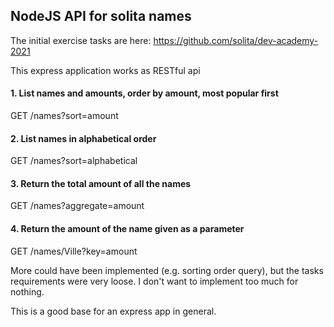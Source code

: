 ## NodeJS API for solita names

The initial exercise tasks are here:
https://github.com/solita/dev-academy-2021

This express application works as RESTful api

#### 1. List names and amounts, order by amount, most popular first
GET /names?sort=amount

#### 2. List names in alphabetical order
GET /names?sort=alphabetical

#### 3. Return the total amount of all the names
GET /names?aggregate=amount

#### 4. Return the amount of the name given as a parameter
GET /names/Ville?key=amount

More could have been implemented (e.g. sorting order query), but the tasks requirements were very loose.
I don't want to implement too much for nothing.

This is a good base for an express app in general.
